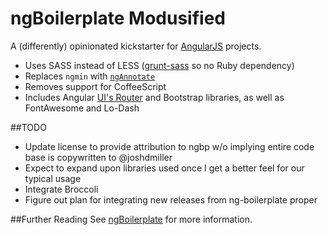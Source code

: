 # ngBoilerplate Modusified

A (differently) opinionated kickstarter for [AngularJS](http://angularjs.org) projects.

- Uses SASS instead of LESS ([grunt-sass](https://github.com/sindresorhus/grunt-sass) so no Ruby dependency)
- Replaces `ngmin` with [`ngAnnotate`](https://github.com/olov/ng-annotate)
- Removes support for CoffeeScript
- Includes Angular [UI's Router](https://github.com/angular-ui/ui-router) and Bootstrap libraries, as well as FontAwesome and Lo-Dash


##TODO
* Update license to provide attribution to ngbp w/o implying entire code base is copywritten to @joshdmiller
* Expect to expand upon libraries used once I get a better feel for our typical usage
* Integrate Broccoli
* Figure out plan for integrating new releases from ng-boilerplate proper

##Further Reading
See [ngBoilerplate](http://joshdmiller.github.com/ng-boilerplate) for more information.
